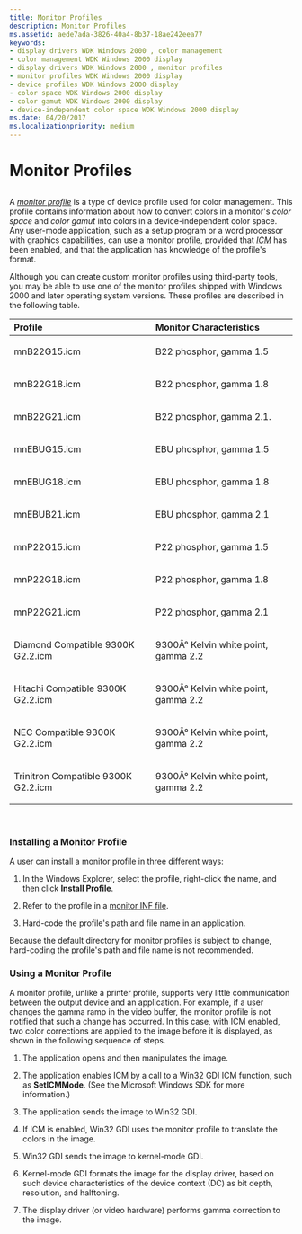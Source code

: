 ```yaml
---
title: Monitor Profiles
description: Monitor Profiles
ms.assetid: aede7ada-3826-40a4-8b37-18ae242eea77
keywords:
- display drivers WDK Windows 2000 , color management
- color management WDK Windows 2000 display
- display drivers WDK Windows 2000 , monitor profiles
- monitor profiles WDK Windows 2000 display
- device profiles WDK Windows 2000 display
- color space WDK Windows 2000 display
- color gamut WDK Windows 2000 display
- device-independent color space WDK Windows 2000 display
ms.date: 04/20/2017
ms.localizationpriority: medium
---
```


# Monitor Profiles


## <span id="ddk_monitor_profiles_gg"></span><span id="DDK_MONITOR_PROFILES_GG"></span>


A [*monitor profile*](https://msdn.microsoft.com/library/windows/hardware/ff556308#wdkgloss-monitor-profile) is a type of device profile used for color management. This profile contains information about how to convert colors in a monitor's *color space* and *color gamut* into colors in a device-independent color space. Any user-mode application, such as a setup program or a word processor with graphics capabilities, can use a monitor profile, provided that [*ICM*](https://msdn.microsoft.com/library/windows/hardware/ff556290#wdkgloss-icm) has been enabled, and that the application has knowledge of the profile's format.

Although you can create custom monitor profiles using third-party tools, you may be able to use one of the monitor profiles shipped with Windows 2000 and later operating system versions. These profiles are described in the following table.

<table>
<colgroup>
<col width="50%" />
<col width="50%" />
</colgroup>
<thead>
<tr class="header">
<th align="left">Profile</th>
<th align="left">Monitor Characteristics</th>
</tr>
</thead>
<tbody>
<tr class="odd">
<td align="left"><p>mnB22G15.icm</p></td>
<td align="left"><p>B22 phosphor, gamma 1.5</p></td>
</tr>
<tr class="even">
<td align="left"><p>mnB22G18.icm</p></td>
<td align="left"><p>B22 phosphor, gamma 1.8</p></td>
</tr>
<tr class="odd">
<td align="left"><p>mnB22G21.icm</p></td>
<td align="left"><p>B22 phosphor, gamma 2.1.</p></td>
</tr>
<tr class="even">
<td align="left"><p>mnEBUG15.icm</p></td>
<td align="left"><p>EBU phosphor, gamma 1.5</p></td>
</tr>
<tr class="odd">
<td align="left"><p>mnEBUG18.icm</p></td>
<td align="left"><p>EBU phosphor, gamma 1.8</p></td>
</tr>
<tr class="even">
<td align="left"><p>mnEBUB21.icm</p></td>
<td align="left"><p>EBU phosphor, gamma 2.1</p></td>
</tr>
<tr class="odd">
<td align="left"><p>mnP22G15.icm</p></td>
<td align="left"><p>P22 phosphor, gamma 1.5</p></td>
</tr>
<tr class="even">
<td align="left"><p>mnP22G18.icm</p></td>
<td align="left"><p>P22 phosphor, gamma 1.8</p></td>
</tr>
<tr class="odd">
<td align="left"><p>mnP22G21.icm</p></td>
<td align="left"><p>P22 phosphor, gamma 2.1</p></td>
</tr>
<tr class="even">
<td align="left"><p>Diamond Compatible 9300K G2.2.icm</p></td>
<td align="left"><p>9300Â° Kelvin white point, gamma 2.2</p></td>
</tr>
<tr class="odd">
<td align="left"><p>Hitachi Compatible 9300K G2.2.icm</p></td>
<td align="left"><p>9300Â° Kelvin white point, gamma 2.2</p></td>
</tr>
<tr class="even">
<td align="left"><p>NEC Compatible 9300K G2.2.icm</p></td>
<td align="left"><p>9300Â° Kelvin white point, gamma 2.2</p></td>
</tr>
<tr class="odd">
<td align="left"><p>Trinitron Compatible 9300K G2.2.icm</p></td>
<td align="left"><p>9300Â° Kelvin white point, gamma 2.2</p></td>
</tr>
</tbody>
</table>

 

### <span id="Installing_a_Monitor_Profile"></span><span id="installing_a_monitor_profile"></span><span id="INSTALLING_A_MONITOR_PROFILE"></span>Installing a Monitor Profile

A user can install a monitor profile in three different ways:

1.  In the Windows Explorer, select the profile, right-click the name, and then click **Install Profile**.

2.  Refer to the profile in a [monitor INF file](monitor-inf-file-sections.md).

3.  Hard-code the profile's path and file name in an application.

Because the default directory for monitor profiles is subject to change, hard-coding the profile's path and file name is not recommended.

### <span id="Using_a_Monitor_Profile"></span><span id="using_a_monitor_profile"></span><span id="USING_A_MONITOR_PROFILE"></span>Using a Monitor Profile

A monitor profile, unlike a printer profile, supports very little communication between the output device and an application. For example, if a user changes the gamma ramp in the video buffer, the monitor profile is not notified that such a change has occurred. In this case, with ICM enabled, two color corrections are applied to the image before it is displayed, as shown in the following sequence of steps.

1.  The application opens and then manipulates the image.

2.  The application enables ICM by a call to a Win32 GDI ICM function, such as **SetICMMode**. (See the Microsoft Windows SDK for more information.)

3.  The application sends the image to Win32 GDI.

4.  If ICM is enabled, Win32 GDI uses the monitor profile to translate the colors in the image.

5.  Win32 GDI sends the image to kernel-mode GDI.

6.  Kernel-mode GDI formats the image for the display driver, based on such device characteristics of the device context (DC) as bit depth, resolution, and halftoning.

7.  The display driver (or video hardware) performs gamma correction to the image.

 

 





